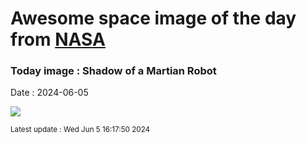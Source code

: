 
# Awesome space image of the day from [NASA](https://api.nasa.gov/)

### Today image : Shadow of a Martian Robot
Date : 2024-06-05

![](https://apod.nasa.gov/apod/image/2406/NeretvaVallis_PerseveranceNevT_960.jpg)

<small>Latest update : Wed Jun  5 16:17:50 2024</small>
        